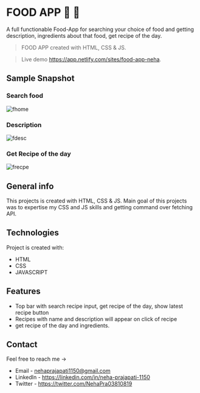 # FOOD APP :hamburger: :ramen:
A full functionable Food-App for searching your choice of food and getting description, ingredients about that food, get recipe of the day.

> FOOD APP created with HTML, CSS & JS.

> Live demo https://app.netlify.com/sites/food-app-neha.


## Sample Snapshot


### Search food


![fhome](https://user-images.githubusercontent.com/87421798/153406909-6c296bd0-5e99-4825-8519-19911e39c2d4.png)



### Description


![fdesc](https://user-images.githubusercontent.com/87421798/153406891-aaf743ce-97be-46e3-aca2-da84b52302ba.png)



### Get Recipe of the day


![frecpe](https://user-images.githubusercontent.com/87421798/153406913-bcfe8454-0e7e-4205-8642-d58907161b0e.png)







## General info

This projects is created with HTML, CSS & JS. Main goal of this projects was to expertise my CSS and JS skills and getting command over fetching API.



## Technologies

Project is created with:

- HTML
- CSS
- JAVASCRIPT



## Features

- Top bar with search recipe input, get recipe of the day, show latest recipe button
- Recipes with name and description will appear on click of recipe
- get recipe of the day and ingredients.



## Contact

Feel free to reach me ->
- Email - <nehaprajapati1150@gmail.com> 
- LinkedIn - https://linkedin.com/in/neha-prajapati-1150
- Twitter - https://twitter.com/NehaPra03810819

